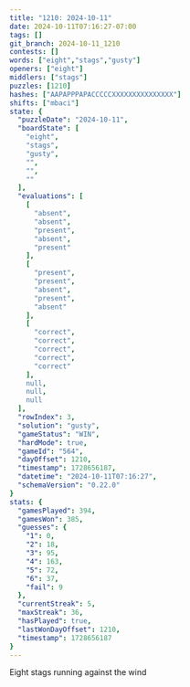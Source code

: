 ```yaml
---
title: "1210: 2024-10-11"
date: 2024-10-11T07:16:27-07:00
tags: []
git_branch: 2024-10-11_1210
contests: []
words: ["eight","stags","gusty"]
openers: ["eight"]
middlers: ["stags"]
puzzles: [1210]
hashes: ["AAPAPPPAPACCCCCXXXXXXXXXXXXXXX"]
shifts: ["mbaci"]
state: {
  "puzzleDate": "2024-10-11",
  "boardState": [
    "eight",
    "stags",
    "gusty",
    "",
    "",
    ""
  ],
  "evaluations": [
    [
      "absent",
      "absent",
      "present",
      "absent",
      "present"
    ],
    [
      "present",
      "present",
      "absent",
      "present",
      "absent"
    ],
    [
      "correct",
      "correct",
      "correct",
      "correct",
      "correct"
    ],
    null,
    null,
    null
  ],
  "rowIndex": 3,
  "solution": "gusty",
  "gameStatus": "WIN",
  "hardMode": true,
  "gameId": "564",
  "dayOffset": 1210,
  "timestamp": 1728656187,
  "datetime": "2024-10-11T07:16:27",
  "schemaVersion": "0.22.0"
}
stats: {
  "gamesPlayed": 394,
  "gamesWon": 385,
  "guesses": {
    "1": 0,
    "2": 18,
    "3": 95,
    "4": 163,
    "5": 72,
    "6": 37,
    "fail": 9
  },
  "currentStreak": 5,
  "maxStreak": 36,
  "hasPlayed": true,
  "lastWonDayOffset": 1210,
  "timestamp": 1728656187
}
---
```

<!-- more -->
Eight stags running against the wind
